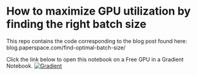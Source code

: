 # How to maximize GPU utilization by finding the right batch size

This repo contains the code corresponding to the blog post found here: blog.paperspace.com/find-optimal-batch-size/

Click the link below to open this notebook on a Free GPU in a Gradient Notebook.
[![Gradient](https://assets.paperspace.io/img/gradient-badge.svg)](https://console.paperspace.com/github/gradient-ai/find-optimal-batch-size/blob/main/filters/nb.ipynb?machine=Free-GPU)

